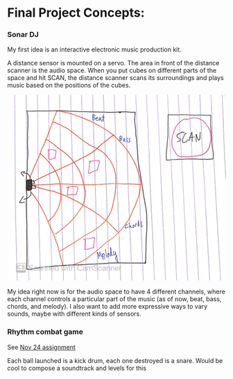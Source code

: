 # Final Project Concepts:


### Sonar DJ
My first idea is an interactive electronic music production kit. 

A distance sensor is mounted on a servo. The area in front of the distance scanner is the audio space. When you put cubes on different parts of the space and hit SCAN, the distance scanner scans its surroundings and plays music based on the positions of the cubes.

<img src="idea.jpg" width="600px">

My idea right now is for the audio space to have 4 different channels, where each channel controls a particular part of the music (as of now, beat, bass, chords, and melody). I also want to add more expressive ways to vary sounds, maybe with different kinds of sensors.

### Rhythm combat game 

See [Nov 24 assignment](https://drive.google.com/file/d/1Br94h9xjNaEC82mAstvNfd3ZLSeEnVra/view)

Each ball launched is a kick drum, each one destroyed is a snare. Would be cool to compose a soundtrack and levels for this